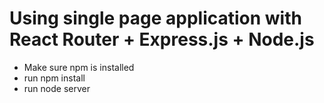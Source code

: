 # Using single page application with React Router + Express.js + Node.js

* Make sure npm is installed
* run npm install
* run node server
